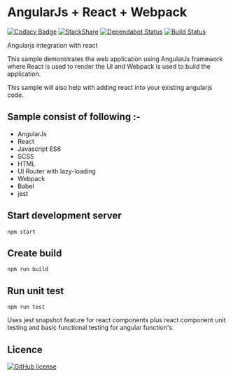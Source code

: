 # AngularJs + React + Webpack

[![Codacy Badge](https://api.codacy.com/project/badge/Grade/9ef9fd1b6102481597e7e3b5c9e0a3dd)](https://www.codacy.com/app/tushar/angularjs-react?utm_source=github.com&amp;utm_medium=referral&amp;utm_content=nimjetushar/angularjs-react&amp;utm_campaign=Badge_Grade)
[![StackShare](https://img.shields.io/badge/tech-stack-0690fa.svg?style=flat)](https://stackshare.io/nimjetushar/angularjs-react)
[![Dependabot Status](https://api.dependabot.com/badges/status?host=github&repo=nimjetushar/angularjs-react)](https://dependabot.com)
[![Build Status](https://semaphoreci.com/api/v1/nimjetushar/angularjs-react/branches/master/shields_badge.svg)](https://semaphoreci.com/nimjetushar/angularjs-react)

Angularjs integration with react

This sample demonstrates the web application using AngularJs framework where React is used to render the UI and Webpack is used to build the application.

This sample will also help with adding react into your existing angularjs code.

## Sample consist of following :-
 - AngularJs
 - React
 - Javascript ES6
 - SCSS
 - HTML
 - UI Router with lazy-loading
 - Webpack
 - Babel
 - jest

## Start development server

```
npm start
```

## Create build

```
npm run build
```

## Run unit test

```
npm run test
```
Uses jest snapshot feature for react components plus react component unit testing and basic functional testing for angular function's.

## Licence

[![GitHub license](https://img.shields.io/github/license/nimjetushar/angularjs-react.svg)](https://github.com/nimjetushar/angularjs-react/blob/master/LICENSE)

